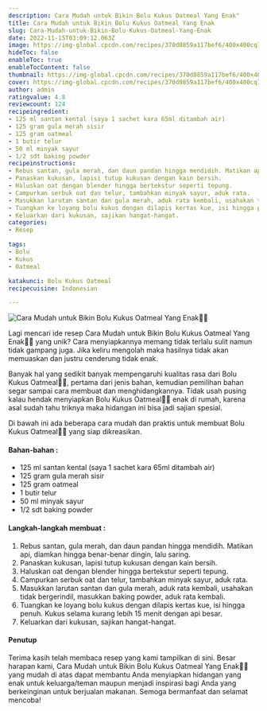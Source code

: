 ```yaml
---
description: Cara Mudah untuk Bikin Bolu Kukus Oatmeal Yang Enak"
title: Cara Mudah untuk Bikin Bolu Kukus Oatmeal Yang Enak
slug: Cara-Mudah-untuk-Bikin-Bolu-Kukus-Oatmeal-Yang-Enak
date: 2022-11-15T03:09:12.063Z
image: https://img-global.cpcdn.com/recipes/370d0859a117bef6/400x400cq70/photo.jpg
hideToc: false
enableToc: true
enableTocContent: false
thumbnail: https://img-global.cpcdn.com/recipes/370d0859a117bef6/400x400cq70/photo.jpg
cover: https://img-global.cpcdn.com/recipes/370d0859a117bef6/400x400cq70/photo.jpg
author: admin
ratingvalue: 4.8
reviewcount: 124
recipeingredient:
- 125 ml santan kental (saya 1 sachet kara 65ml ditambah air)
- 125 gram gula merah sisir
- 125 gram oatmeal
- 1 butir telur
- 50 ml minyak sayur
- 1/2 sdt baking powder
recipeinstructions:
- Rebus santan, gula merah, dan daun pandan hingga mendidih. Matikan api, diamkan hingga benar-benar dingin, lalu saring.
- Panaskan kukusan, lapisi tutup kukusan dengan kain bersih.
- Haluskan oat dengan blender hingga bertekstur seperti tepung.
- Campurkan serbuk oat dan telur, tambahkan minyak sayur, aduk rata.
- Masukkan larutan santan dan gula merah, aduk rata kembali, usahakan tidak bergerindil, masukkan baking powder, aduk rata kembali.
- Tuangkan ke loyang bolu kukus dengan dilapis kertas kue, isi hingga penuh. Kukus selama kurang lebih 15 menit dengan api besar.
- Keluarkan dari kukusan, sajikan hangat-hangat.
categories:
- Resep

tags:
- Bolu
- Kukus
- Oatmeal

katakunci: Bolu Kukus Oatmeal
recipecuisine: Indonesian

---
```


![Cara Mudah untuk Bikin Bolu Kukus Oatmeal Yang Enak👩‍🍳](https://img-global.cpcdn.com/recipes/370d0859a117bef6/400x400cq70/photo.jpg)

Lagi mencari ide resep Cara Mudah untuk Bikin Bolu Kukus Oatmeal Yang Enak👩‍🍳 yang unik? Cara menyiapkannya memang tidak terlalu sulit namun tidak gampang juga. Jika keliru mengolah maka hasilnya tidak akan memuaskan dan justru cenderung tidak enak.

Banyak hal yang sedikit banyak mempengaruhi kualitas rasa dari Bolu Kukus Oatmeal👩‍🍳, pertama dari jenis bahan, kemudian pemilihan bahan segar sampai cara membuat dan menghidangkannya. Tidak usah pusing kalau hendak menyiapkan Bolu Kukus Oatmeal👩‍🍳 enak di rumah, karena asal sudah tahu triknya maka hidangan ini bisa jadi sajian spesial.

Di bawah ini ada beberapa cara mudah dan praktis untuk membuat Bolu Kukus Oatmeal👩‍🍳 yang siap dikreasikan.

<!--inarticleads1-->

#### Bahan-bahan :

- 125 ml santan kental (saya 1 sachet kara 65ml ditambah air)
- 125 gram gula merah sisir
- 125 gram oatmeal
- 1 butir telur
- 50 ml minyak sayur
- 1/2 sdt baking powder

<!--inarticleads2-->

#### Langkah-langkah membuat :

1. Rebus santan, gula merah, dan daun pandan hingga mendidih. Matikan api, diamkan hingga benar-benar dingin, lalu saring.
1. Panaskan kukusan, lapisi tutup kukusan dengan kain bersih.
1. Haluskan oat dengan blender hingga bertekstur seperti tepung.
1. Campurkan serbuk oat dan telur, tambahkan minyak sayur, aduk rata.
1. Masukkan larutan santan dan gula merah, aduk rata kembali, usahakan tidak bergerindil, masukkan baking powder, aduk rata kembali.
1. Tuangkan ke loyang bolu kukus dengan dilapis kertas kue, isi hingga penuh. Kukus selama kurang lebih 15 menit dengan api besar.
1. Keluarkan dari kukusan, sajikan hangat-hangat.

#### Penutup

Terima kasih telah membaca resep yang kami tampilkan di sini. Besar harapan kami, Cara Mudah untuk Bikin Bolu Kukus Oatmeal Yang Enak👩‍🍳 yang mudah di atas dapat membantu Anda menyiapkan hidangan yang enak untuk keluarga/teman maupun menjadi inspirasi bagi Anda yang berkeinginan untuk berjualan makanan. Semoga bermanfaat dan selamat mencoba!